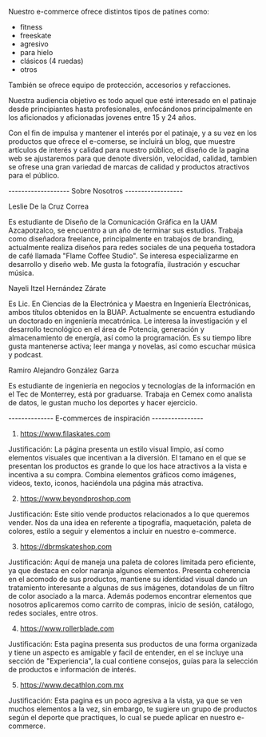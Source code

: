 Nuestro e-commerce ofrece distintos tipos de patines como:
- fitness
- freeskate
- agresivo
- para hielo
- clásicos (4 ruedas)
- otros

También se ofrece equipo de protección, accesorios y refacciones.

Nuestra audiencia objetivo es todo aquel que esté interesado en el patinaje desde principiantes hasta profesionales, enfocándonos principalmente en los aficionados y aficionadas jovenes entre 15 y 24 años.

Con el fin de impulsa y mantener el interés por el patinaje, y a su vez en los productos que ofrece el e-comerse, se incluirá un blog, que muestre artículos de interés y calidad para nuestro público, el diseño de la pagina web se ajustaremos para que denote diversión, velocidad, calidad, tambien se ofrese una gran variedad de marcas de calidad y productos atractivos para el público.


------------------- Sobre Nosotros ------------------

Leslie De la Cruz Correa

Es estudiante de Diseño de la Comunicación Gráfica en la UAM Azcapotzalco, se encuentro a un año de terminar sus estudios.
Trabaja como diseñadora freelance, principalmente en trabajos de branding, actualmente realiza diseños para redes sociales de una pequeña tostadora de café llamada "Flame Coffee Studio".
Se interesa especializarme en desarrollo y diseño web. Me gusta la fotografía, ilustración y escuchar música.


Nayeli Itzel Hernández Zárate

Es Lic. En Ciencias de la Electrónica y Maestra en Ingeniería Electrónicas, ambos títulos obtenidos en la BUAP.
Actualmente se encuentra estudiando un doctorado en ingeniería mecatrónica.
Le interesa la investigación y el desarrollo tecnológico en el área de Potencia, generación y almacenamiento de energía, así como la programación.
Es su tiempo libre gusta mantenerse activa; leer manga y novelas, así como escuchar música y podcast.


Ramiro Alejandro González Garza

Es estudiante de ingeniería en negocios y tecnologías de la información en el Tec de Monterrey, está por graduarse.
Trabaja en Cemex como analista de datos, le gustan mucho los deportes y hacer ejercicio.

-------------- E-commerces de inspiración ----------------

1. https://www.filaskates.com

Justificación:
La página presenta un estilo visual limpio, así como elementos visuales que incentivan a la diversión. El tamano en el que se presentan los productos es grande lo que los hace atractivos a la vista e incentiva a su compra.
Combina elementos gráficos como imágenes, videos, texto, iconos, haciéndola una página más atractiva.

2. https://www.beyondproshop.com

Justificación:
Este sitio vende productos relacionados a lo que queremos vender. Nos da una idea en referente a tipografía, maquetación, paleta de colores, estilo a seguir y elementos a incluir en nuestro e-commerce.

3. https://dbrmskateshop.com

Justificación:
Aquí de maneja una paleta de colores limitada pero eficiente, ya que destaca en color naranja algunos elementos. Presenta coherencia en el acomodo de sus productos, mantiene su identidad visual dando un tratamiento interesante a algunas de sus imágenes, dotandolas de un filtro de color asociado a la marca.
Además podemos encontrar elementos que nosotros aplicaremos como carrito de compras, inicio de sesión, catálogo, redes sociales, entre otros.

4. https://www.rollerblade.com

Justificación:
Esta pagina presenta sus productos de una forma organizada y tiene un aspecto es amigable y facil de entender, en el se incluye una sección de "Experiencia", la cual contiene consejos, guías para la selección de productos e información de interés.

5. https://www.decathlon.com.mx

Justificación:
Esta pagina es un poco agresiva a la vista, ya que se ven muchos elementos a la vez, sin embargo, te sugiere un grupo de productos según el deporte que practiques, lo cual se puede aplicar en nuestro e-commerce.
